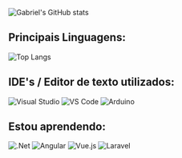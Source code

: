 ![Gabriel's GitHub stats](https://github-readme-stats.vercel.app/api?username=galvaocs&show_icons=true&theme=great-gatsby)

<h2>Principais Linguagens:</h2>

![Top Langs](https://github-readme-stats.vercel.app/api/top-langs/?username=galvaocs&layout=compact&theme=great-gatsby)

<h2>IDE's / Editor de texto utilizados:</h2>

![Visual Studio](https://img.shields.io/badge/Visual_Studio-000000?style=for-the-badge&logo=visual%20studio&logoColor=51597e)
![VS Code](https://img.shields.io/badge/Visual_Studio_Code-000000?style=for-the-badge&logo=visual%20studio%20code&logoColor=61aad2)
![Arduino](https://img.shields.io/badge/Arduino_IDE-000000?style=for-the-badge&logo=arduino&logoColor=61aad2)

<h2>Estou aprendendo:</h2>

![.Net](https://img.shields.io/badge/.NET-000000?style=for-the-badge&logo=.net&logoColor=51597e)
![Angular](https://img.shields.io/badge/angular-000000.svg?style=for-the-badge&logo=angular&logoColor=9f414f)
![Vue.js](https://img.shields.io/badge/vuejs-000000.svg?style=for-the-badge&logo=vuedotjs&logoColor=61aad2)
![Laravel](https://img.shields.io/badge/laravel-000000.svg?style=for-the-badge&logo=laravel&logoColor=f4ce3e)
